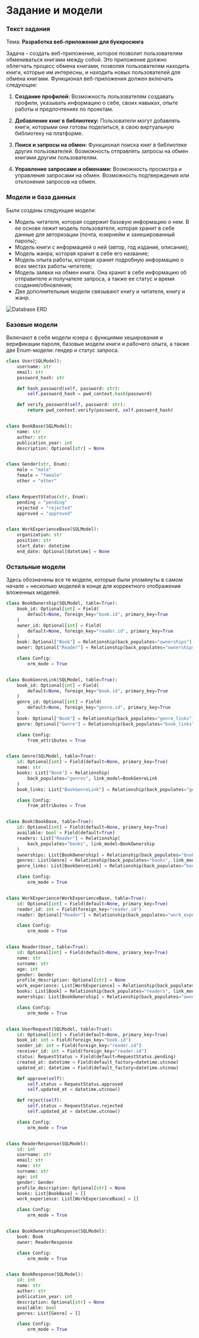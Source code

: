 # Задание и модели

### Текст задания

Тема: **Разработка веб-приложения для буккросинга**


Задача - создать веб-приложение, которое позволит пользователям обмениваться книгами между собой. Это приложение должно облегчать процесс обмена книгами, позволяя пользователям находить книги, которые им интересны, и находить новых пользователей для обмена книгами. Функционал веб-приложения должен включать следующее:

1. **Создание профилей:** Возможность пользователям создавать профили, указывать информацию о себе, своих навыках, опыте работы и предпочтениях по проектам.

2. **Добавление книг в библиотеку:** Пользователи могут добавлять книги, которыми они готовы поделиться, в свою виртуальную библиотеку на платформе.

3. **Поиск и запросы на обмен:** Функционал поиска книг в библиотеке других пользователей. Возможность отправлять запросы на обмен книгами другим пользователям.

4. **Управление запросами и обменами:** Возможность просмотра и управления запросами на обмен. Возможность подтверждения или отклонения запросов на обмен.

### Модели и база данных

Были созданы следующие модели:

* Модель читателя, которая содержит базовую информацию о нем. В ее основе лежит модель пользователя, которая хранит в себе данные для авторизации (почта, юзернейм и захешированный пароль);
* Модель книги с информацией о ней (автор, год издания, описание);
* Модель жанра, которая хранит в себе его название;
* Модель опыта работы, которая хранит подробную информацию о всех местах работы читателя;
* Модель заявки на обмен книги. Она хранит в себе информацию об отправителе и получателе запроса, а также ее статус и время создания/обновления;
* Две дополнительные модели связывают книгу и читателя, книгу и жанр.

![Database ERD](pics/1.jpg "Database ERD")

### Базовые модели

Включают в себя модели юзера с функциями хеширования и верификации пароля, базовые модели книги и рабочего опыта, а также две Enum-модели: гендер и статус запроса.

``` py title="base_models.py"
class User(SQLModel):
    username: str
    email: str
    password_hash: str

    def hash_password(self, password: str):
        self.password_hash = pwd_context.hash(password)

    def verify_password(self, password: str):
        return pwd_context.verify(password, self.password_hash)


class BookBase(SQLModel):
    name: str
    author: str
    publication_year: int
    description: Optional[str] = None


class Gender(str, Enum):
    male = "male"
    female = "female"
    other = "other"


class RequestStatus(str, Enum):
    pending = "pending"
    rejected = "rejected"
    approved = "approved"


class WorkExperienceBase(SQLModel):
    organization: str
    position: str
    start_date: datetime
    end_date: Optional[datetime] = None

```

### Остальные модели

Здесь обозначены все те модели, которые были упомянуты в самом начале + несколько моделей в конце для корректного отображения вложенных моделей.

``` py title="models.py"
class BookOwnership(SQLModel, table=True):
    book_id: Optional[int] = Field(
        default=None, foreign_key="book.id", primary_key=True
    )
    owner_id: Optional[int] = Field(
        default=None, foreign_key="reader.id", primary_key=True
    )
    book: Optional["Book"] = Relationship(back_populates="ownerships")
    owner: Optional["Reader"] = Relationship(back_populates="ownerships")

    class Config:
        orm_mode = True


class BookGenreLink(SQLModel, table=True):
    book_id: Optional[int] = Field(
        default=None, foreign_key="book.id", primary_key=True
    )
    genre_id: Optional[int] = Field(
        default=None, foreign_key="genre.id", primary_key=True
    )
    book: Optional["Book"] = Relationship(back_populates="genre_links")
    genre: Optional["Genre"] = Relationship(back_populates="book_links")

    class Config:
        from_attributes = True


class Genre(SQLModel, table=True):
    id: Optional[int] = Field(default=None, primary_key=True)
    name: str
    books: List["Book"] = Relationship(
        back_populates="genres", link_model=BookGenreLink
    )
    book_links: List["BookGenreLink"] = Relationship(back_populates="genre")

    class Config:
        from_attributes = True


class Book(BookBase, table=True):
    id: Optional[int] = Field(default=None, primary_key=True)
    available: bool = Field(default=True)
    readers: List["Reader"] = Relationship(
        back_populates="books", link_model=BookOwnership
    )
    ownerships: List[BookOwnership] = Relationship(back_populates="book")
    genres: List[Genre] = Relationship(back_populates="books", link_model=BookGenreLink)
    genre_links: List[BookGenreLink] = Relationship(back_populates="book")

    class Config:
        orm_mode = True


class WorkExperience(WorkExperienceBase, table=True):
    id: Optional[int] = Field(default=None, primary_key=True)
    reader_id: int = Field(foreign_key="reader.id")
    reader: Optional["Reader"] = Relationship(back_populates="work_experience")

    class Config:
        orm_mode = True


class Reader(User, table=True):
    id: Optional[int] = Field(default=None, primary_key=True)
    name: str
    surname: str
    age: int
    gender: Gender
    profile_description: Optional[str] = None
    work_experience: List[WorkExperience] = Relationship(back_populates="reader")
    books: List[Book] = Relationship(back_populates="readers", link_model=BookOwnership)
    ownerships: List[BookOwnership] = Relationship(back_populates="owner")

    class Config:
        orm_mode = True


class UserRequest(SQLModel, table=True):
    id: Optional[int] = Field(default=None, primary_key=True)
    book_id: int = Field(foreign_key="book.id")
    sender_id: int = Field(foreign_key="reader.id")
    receiver_id: int = Field(foreign_key="reader.id")
    status: RequestStatus = Field(default=RequestStatus.pending)
    created_at: datetime = Field(default_factory=datetime.utcnow)
    updated_at: datetime = Field(default_factory=datetime.utcnow)

    def approve(self):
        self.status = RequestStatus.approved
        self.updated_at = datetime.utcnow()

    def reject(self):
        self.status = RequestStatus.rejected
        self.updated_at = datetime.utcnow()

    class Config:
        orm_mode = True


class ReaderResponse(SQLModel):
    id: int
    username: str
    email: str
    name: str
    surname: str
    age: int
    gender: Gender
    profile_description: Optional[str] = None
    books: List[BookBase] = []
    work_experience: List[WorkExperienceBase] = []

    class Config:
        orm_mode = True


class BookOwnershipResponse(SQLModel):
    book: Book
    owner: ReaderResponse

    class Config:
        orm_mode = True


class BookResponse(SQLModel):
    id: int
    name: str
    author: str
    publication_year: int
    description: Optional[str] = None
    available: bool
    genres: List[Genre] = []

    class Config:
        orm_mode = True

```

